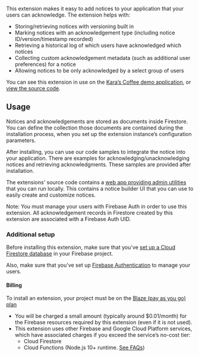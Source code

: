 This extension makes it easy to add notices to your application that your users can acknowledge. The extension helps with:

- Storing/retrieving notices with versioning built in
- Marking notices with an acknowledgement type (including notice ID/version/timestamp recorded)
- Retrieving a historical log of which users have acknowledged which notices
- Collecting custom acknowledgement metadata (such as additional user preferences) for a notice 
- Allowing notices to be only acknowledged by a select group of users

You can see this extension in use on the [Kara’s Coffee demo application](https://karas-coffee.web.app/), or [view the source code](https://github.com/FirebaseExtended/karas-coffee).

## Usage

Notices and acknowledgements are stored as documents inside Firestore. You can define the collection those documents are contained during the installation process, when you set up the extension instance’s configuration parameters.

After installing, you can use our code samples to integrate the notice into your application. There are examples for acknowledging/unacknowledging notices and retrieving acknowledgments. These samples are provided after installation.

The extensions' source code contains a [web app providing admin utilities](https://github.com/FirebaseExtended/experimental-extensions/tree/%40invertase/firestore-tos-extension/firestore-record-user-acknowledgements/admin-dashboard) that you can run locally. This contains a notice builder UI that you can use to easily create and customize notices.

Note: You must manage your users with Firebase Auth in order to use this extension. All acknowledgement records in Firestore created by this extension are associated with a Firebase Auth UID. 

### Additional setup

Before installing this extension, make sure that you've [set up a Cloud Firestore database](https://firebase.google.com/docs/firestore/quickstart) in your Firebase project.

Also, make sure that you've set up [Firebase Authentication](https://firebase.google.com/docs/auth) to manage your users.

#### Billing

To install an extension, your project must be on the [Blaze (pay as you go) plan](https://firebase.google.com/pricing)

- You will be charged a small amount (typically around $0.01/month) for the Firebase resources required by this extension (even if it is not used).
- This extension uses other Firebase and Google Cloud Platform services, which have associated charges if you exceed the service’s no-cost tier:
  - Cloud Firestore
  - Cloud Functions (Node.js 10+ runtime. [See FAQs](https://firebase.google.com/support/faq#extensions-pricing))
